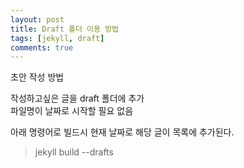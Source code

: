 ```yaml
---
layout: post
title: Draft 폴더 이용 방법
tags: [jekyll, draft]
comments: true
---
```


초안 작성 방법

작성하고싶은 글을 draft 폴더에 추가<br>
파일명이 날짜로 시작할 필요 없음

아래 명령어로 빌드시 현재 날짜로 해당 글이 목록에 추가된다.
> jekyll build --drafts
